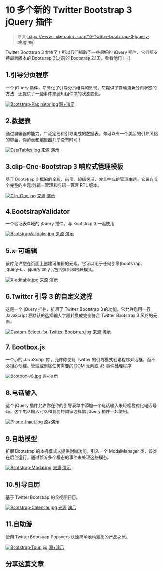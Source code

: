 # 10 多个新的 Twitter Bootstrap 3 jQuery 插件

> 原文:[https://www . site point . com/10-Twitter-bootstrap-3-jquery-plugins/](https://www.sitepoint.com/10-twitter-bootstrap-3-jquery-plugins/)

Twitter Bootstrap 3 太棒了！所以我们抓取了一些最好的 jQuery 插件，它们都支持最新版本的 Bootstrap 3(之前的 Bootstrap 2.13)。看看他们！=)

## 1.引导分页程序

一个 jQuery 插件，它简化了引导分页组件的呈现。它提供了自动更新分页状态的方法，还提供了一些事件来通知组件中的状态变化。

[![Bootstrap-Paginator.jpg](../Images/e96484126041f8b4d4ad6cc88a775836.png)](http://bootstrappaginator.org/) 
[源+演示](http://bootstrappaginator.org/)

## 2.数据表

通过编辑器的能力，广泛定制和引导集成的数据表，你可以有一个美丽的引导风格的界面，你的表和编辑器几乎没有时间！

[![DataTables.jpg](../Images/21c07b0a65610c99cb40f043586476c1.png)](https://github.com/DataTables/Plugins/tree/master/integration/bootstrap/3) 
[来源](https://github.com/DataTables/Plugins/tree/master/integration/bootstrap/3) [演示](https://editor.datatables.net/release/DataTables/extras/Editor/examples/bootstrap.html)

## 3.clip-One-Bootstrap 3 响应式管理模板

基于 Bootstrap 3 框架的全新、前沿、超级灵活、完全响应的管理主题。它带有 2 个完整的主题:剪辑一管理和剪辑一管理 RTL 版本。

[![Clip-One.jpg](../Images/b9330a912d17a3f9a470c57da2f14ee6.png)](http://themeforest.net/item/clipone-bootstrap-3-responsive-admin-template/5881143?ref=sdeering) 
[来源](http://themeforest.net/item/clipone-bootstrap-3-responsive-admin-template/5881143?ref=sdeering) [演示](http://themeforest.net/item/clipone-bootstrap-3-responsive-admin-template/full_screen_preview/5881143)

## 4.BootstrapValidator

一个验证表单域的 jQuery 插件。与 Bootstrap 3 一起使用

[![BootstrapValidator.jpg](../Images/f5217647b826258a4d3b05040d69a49a.png)](https://github.com/nghuuphuoc/bootstrapvalidator) 
[来源](https://github.com/nghuuphuoc/bootstrapvalidator) [演示](https://rawgithub.com/nghuuphuoc/bootstrapvalidator/master/demo/index.html)

## 5.x-可编辑

该库允许您在页面上创建可编辑的元素。它可以用于任何引擎(bootstrap、jquery-ui、jquery only ),包括弹出和内联模式。

[![X-editable.jpg](../Images/e84619cd0f022a0dcaec474855001a33.png)](http://vitalets.github.io/x-editable/) 
[来源](http://vitalets.github.io/x-editable/) [演示](http://vitalets.github.io/x-editable/demo-bs3.html)

## 6.Twitter 引导 3 的自定义选择

这是一个 jQuery 插件，扩展了 Twitter Bootstrap 3 的功能。它允许您用一行 JavaScript 将默认的选择输入字段转换成完全符合 Twitter Bootstrap 3 风格的元素。

[![Custom-Select-for-Twitter-Bootstrap.jpg](../Images/207248a58ef65779c6308c4c7381f212.png)](http://codecanyon.net/item/custom-select-for-twitter-bootstrap-3/5355595?ref=sdeering) 
[来源](http://codecanyon.net/item/custom-select-for-twitter-bootstrap-3/5355595?ref=sdeering) [演示](http://codecanyon.net/item/custom-select-for-twitter-bootstrap-3/full_screen_preview/5355595)

## 7\. Bootbox.js

一个小的 JavaScript 库，允许你使用 Twitter 的引导模式创建程序对话框，而不必担心创建、管理或删除任何需要的 DOM 元素或 JS 事件处理程序

[![Bootbox-JS.jpg](../Images/19d9214ba1a1b0600e5f1906dd599f0c.png)](http://bootboxjs.com/) 
[源+演示](http://bootboxjs.com/)

## 8.电话输入

这个 jQuery 插件允许你在你的引导表单中添加一个电话输入来轻松格式化电话号码。这个电话输入可以和我们的国家选择器 jQuery 插件一起使用。

[![Phone-Input.jpg](../Images/dfa2ae55dd9efdab04fbd3d6f16b09b2.png)](http://bootstrapformhelpers.com/phone/#jquery-plugins) 
[源+演示](http://bootstrapformhelpers.com/phone/#jquery-plugins)

## 9.自助模型

扩展 Bootstrap 的本机模式以提供附加功能。引入一个 ModalManager 类，该类在后台运行，通过侦听多个模态的事件来处理这些模态。

[![Bootstrap-Modal.jpg](../Images/6b17ec5542a24e28021dc507ccb7d138.png)](https://github.com/jschr/bootstrap-modal) 
[来源](https://github.com/jschr/bootstrap-modal) [演示](http://jschr.github.io/bootstrap-modal/)

## 10.引导日历

基于 Twitter Bootstrap 的全视图日历。

[![Bootstrap-Calendar.jpg](../Images/17cef228b12cbf182e0b038cfdc2a48e.png)](https://github.com/Serhioromano/bootstrap-calendar) 
[来源](https://github.com/Serhioromano/bootstrap-calendar) [演示](http://bootstrap-calendar.azurewebsites.net/index-bs3.html)

## 11.自助游

使用 Twitter Bootstrap Popovers 快速简单地构建您的产品之旅。

[![Bootstrap-Tour.jpg](../Images/77d5eebd89963fe6770a4ebe25de0c82.png)](http://bootstraptour.com/) 
[源+演示](http://bootstraptour.com/)

## 分享这篇文章